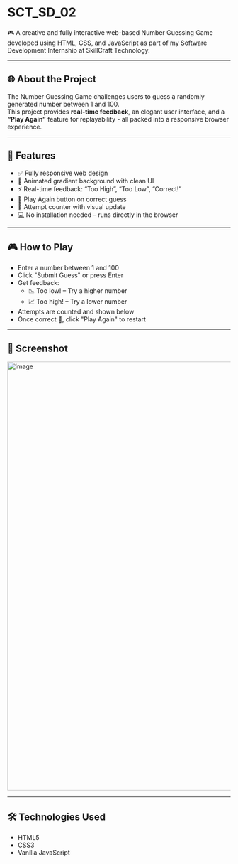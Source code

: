 # SCT_SD_02
🎮 A creative and fully interactive web-based Number Guessing Game developed using HTML, CSS, and JavaScript as part of my Software Development Internship at SkillCraft Technology.

---

## 🌐 About the Project

The Number Guessing Game challenges users to guess a randomly generated number between 1 and 100.  
This project provides **real-time feedback**, an elegant user interface, and a **“Play Again”** feature for replayability - all packed into a responsive browser experience.

---

## 🚀 Features

- ✅ Fully responsive web design
- 🎨 Animated gradient background with clean UI
- ⚡ Real-time feedback: “Too High”, “Too Low”, “Correct!”
- 🔁 Play Again button on correct guess
- 🧠 Attempt counter with visual update
- 💻 No installation needed – runs directly in the browser

---

## 🎮 How to Play

- Enter a number between 1 and 100
- Click "Submit Guess" or press Enter
- Get feedback:
  - 📉 Too low! – Try a higher number
  - 📈 Too high! – Try a lower number
- Attempts are counted and shown below
- Once correct 🎉, click "Play Again" to restart

---

## 📸 Screenshot

<img width="1918" height="965" alt="image" src="https://github.com/user-attachments/assets/47a35fb6-f6e6-495f-b2b5-8e58cf6888ac" />

---

## 🛠️ Technologies Used

- HTML5
- CSS3
- Vanilla JavaScript


